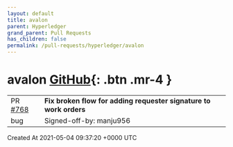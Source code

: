 ```yaml
---
layout: default
title: avalon
parent: Hyperledger
grand_parent: Pull Requests
has_children: false
permalink: /pull-requests/hyperledger/avalon
---
```


# avalon <span class="fs-3 right-align">[GitHub](https://github.com/hyperledger/avalon){: .btn .mr-4 }</span>


<div>
    <table>
        <tr>
            <td>
                PR <a href="https://github.com/hyperledger/avalon/pull/768" class=".btn">#768</a>
            </td>
            <td>
                <b>
                    Fix broken flow for adding requester signature to work orders
                </b>
            </td>
        </tr>
        <tr>
            <td>
                <span class="chip">bug</span>
            </td>
            <td>
                Signed-off-by: manju956 <manjunath.a.c@intel.com>
            </td>
        </tr>
    </table>
    <div class="right-align">
        Created At 2021-05-04 09:37:20 +0000 UTC
    </div>
</div>

